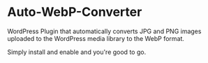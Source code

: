 # Auto-WebP-Converter

WordPress Plugin that automatically converts JPG and PNG images uploaded to the WordPress media library to the WebP format.

Simply install and enable and you're good to go.
